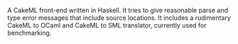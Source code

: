 A CakeML front-end written in Haskell. It tries to give reasonable parse and
type error messages that include source locations. It includes a rudimentary
CakeML to OCaml and CakeML to SML translator, currently used for benchmarking.
